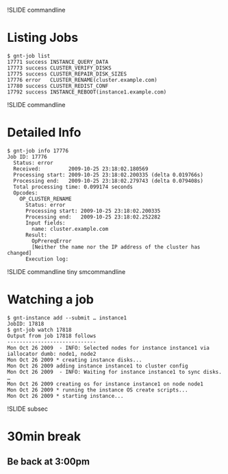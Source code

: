 !SLIDE commandline

# Listing Jobs

    $ gnt-job list
    17771 success INSTANCE_QUERY_DATA
    17773 success CLUSTER_VERIFY_DISKS
    17775 success CLUSTER_REPAIR_DISK_SIZES
    17776 error   CLUSTER_RENAME(cluster.example.com)
    17780 success CLUSTER_REDIST_CONF
    17792 success INSTANCE_REBOOT(instance1.example.com)

!SLIDE commandline

# Detailed Info

    $ gnt-job info 17776
    Job ID: 17776
      Status: error
      Received:         2009-10-25 23:18:02.180569
      Processing start: 2009-10-25 23:18:02.200335 (delta 0.019766s)
      Processing end:   2009-10-25 23:18:02.279743 (delta 0.079408s)
      Total processing time: 0.099174 seconds
      Opcodes:
        OP_CLUSTER_RENAME
          Status: error
          Processing start: 2009-10-25 23:18:02.200335
          Processing end:   2009-10-25 23:18:02.252282
          Input fields:
            name: cluster.example.com
          Result:
            OpPrereqError
            [Neither the name nor the IP address of the cluster has changed]
          Execution log:

!SLIDE commandline tiny smcommandline

# Watching a job

    $ gnt-instance add --submit … instance1
    JobID: 17818
    $ gnt-job watch 17818
    Output from job 17818 follows
    -----------------------------
    Mon Oct 26 2009  - INFO: Selected nodes for instance instance1 via iallocator dumb: node1, node2
    Mon Oct 26 2009 * creating instance disks...
    Mon Oct 26 2009 adding instance instance1 to cluster config
    Mon Oct 26 2009  - INFO: Waiting for instance instance1 to sync disks.
    …
    Mon Oct 26 2009 creating os for instance instance1 on node node1
    Mon Oct 26 2009 * running the instance OS create scripts...
    Mon Oct 26 2009 * starting instance...

!SLIDE subsec

# 30min break

## Be back at 3:00pm
